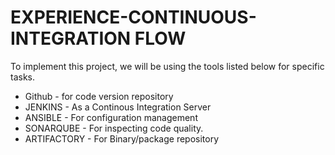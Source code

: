 # EXPERIENCE-CONTINUOUS-INTEGRATION FLOW

To implement this project, we will be using the tools listed below for specific tasks.

- Github - for code version repository
- JENKINS - As a Continous Integration Server
- ANSIBLE - For configuration management
- SONARQUBE - For inspecting code quality.
- ARTIFACTORY - For Binary/package repository
